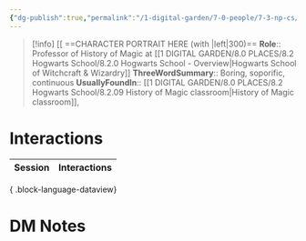 ```yaml
---
{"dg-publish":true,"permalink":"/1-digital-garden/7-0-people/7-3-np-cs/cuthbert-binns-ghost/","tags":["#person","hogwarts","professor","hogwarts-faculty","ghost"]}
---
```


>[!info] 
>[[ ==CHARACTER PORTRAIT HERE (with |left|300)==
>**Role**:: Professor of History of Magic at [[1 DIGITAL GARDEN/8.0 PLACES/8.2 Hogwarts School/8.2.0 Hogwarts School - Overview\|Hogwarts School of Witchcraft & Wizardry]]
>**ThreeWordSummary**:: Boring, soporific, continuous
>**UsuallyFoundIn**:: [[1 DIGITAL GARDEN/8.0 PLACES/8.2 Hogwarts School/8.2.09 History of Magic classroom\|History of Magic classroom]], 

# Interactions

| Session | Interactions |
| ------- | ------------ |

{ .block-language-dataview}


# DM Notes
